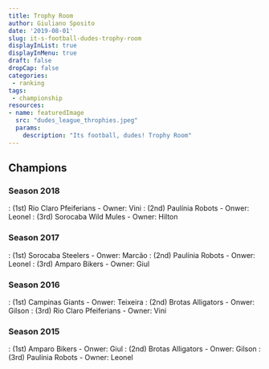 ```yaml
---
title: Trophy Room
author: Giuliano Sposito
date: '2019-08-01'
slug: it-s-football-dudes-trophy-room
displayInList: true
displayInMenu: true
draft: false
dropCap: false
categories:
 - ranking
tags:
 - championship
resources:
- name: featuredImage
  src: "dudes_league_throphies.jpeg"
  params:
    description: "Its football, dudes! Trophy Room"
---
```


## Champions

### Season 2018
: (1st) Rio Claro Pfeiferians - Owner: Vini
: (2nd) Paulínia Robots - Onwer: Leonel
: (3rd) Sorocaba Wild Mules - Owner: Hilton


### Season 2017
: (1st) Sorocaba Steelers - Onwer: Marcão
: (2nd) Paulínia Robots - Onwer: Leonel
: (3rd) Amparo Bikers - Owner: Giul


### Season 2016
: (1st) Campinas Giants - Onwer: Teixeira
: (2nd) Brotas Alligators - Onwer: Gilson
: (3rd) Rio Claro Pfeiferians - Owner: Vini


### Season 2015
: (1st) Amparo Bikers - Onwer: Giul
: (2nd) Brotas Alligators - Onwer: Gilson
: (3rd) Paulínia Robots - Owner: Leonel